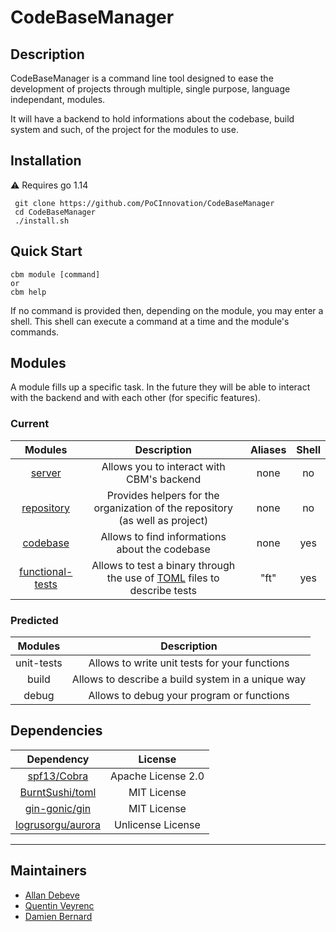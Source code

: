 # CodeBaseManager

## Description
CodeBaseManager is a command line tool designed to ease the development of projects through multiple, single purpose, language independant, modules.

It will have a backend to hold informations about the codebase, build system and such, of the project for the modules to use.

## Installation

:warning: Requires go 1.14
```
 git clone https://github.com/PoCInnovation/CodeBaseManager
 cd CodeBaseManager
 ./install.sh
```
## Quick Start

```
cbm module [command]
or
cbm help
```

If no command is provided then, depending on the module, you may enter a shell. This shell can execute a command at a time and the module's commands.

## Modules
A module fills up a specific task. In the future they will be able to interact with the backend and with each other (for specific features).

### Current

|        Modules                             | Description | Aliases | Shell |
|:------------------------------------------:|:-----------:|:-------:|:-----:|
|[server](/cli/modules/server/README.md)         | Allows you to interact with CBM's backend | none    | no |
|[repository](/cli/modules/repository/README.md) | Provides helpers for the organization of the repository (as well as project) |none    | no |
|[codebase](/backend/codebase/README.md)     | Allows to find informations about the codebase  |none    | yes |
|[functional-tests](/modules/funcTests/README.md) | Allows to test a binary through the use of [TOML](https://github.com/toml-lang/toml) files to describe tests |"ft" | yes |

### Predicted

| Modules    | Description |
|:----------:|:-----------:|
| unit-tests | Allows to write unit tests for your functions |
| build      | Allows to describe a build system in a unique way |
| debug      | Allows to debug your program or functions |


## Dependencies

|                          Dependency                        |      License       |
|:----------------------------------------------------------:|:------------------:|
| [spf13/Cobra](https://github.com/spf13/cobra)              | Apache License 2.0 |
| [BurntSushi/toml](https://github.com/BurntSushi/toml)      | MIT License        |
| [gin-gonic/gin](https://github.com/gin-gonic/gin)          | MIT License        |
| [logrusorgu/aurora](https://github.com/logrusorgru/aurora) | Unlicense License  |


------------
## Maintainers

 - [Allan Debeve](https://github.com/Gfaim)
 - [Quentin Veyrenc](https://github.com/VrncQuentin)
 - [Damien Bernard](https://github.com/Encorpluptit)
